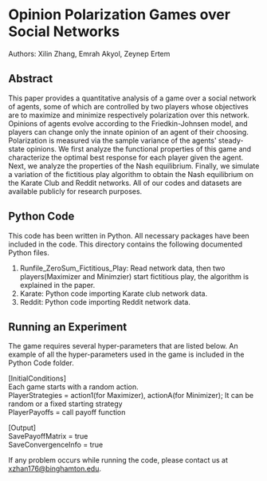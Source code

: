 
# Opinion Polarization Games over Social Networks
Authors: Xilin Zhang, Emrah Akyol, Zeynep Ertem
## Abstract 
This paper provides a quantitative analysis of a game over a social network of agents, some of which are controlled by two players whose objectives are to maximize and minimize respectively polarization over this network. Opinions of agents evolve according to the Friedkin-Johnsen model, and players can change only the innate opinion of an agent of their choosing. Polarization is measured via the sample variance of the agents' steady-state opinions. We first analyze the functional properties of this game and characterize the optimal best response for each player given the agent. Next, we analyze the properties of the Nash equilibrium. Finally, we simulate a variation of the fictitious play algorithm to obtain the Nash equilibrium on the Karate Club and Reddit networks. All of our codes and datasets are available publicly for research purposes. 


## Python Code
This code has been written in Python. All necessary packages have been included in the code. This directory contains the following documented Python files. 

1. Runfile_ZeroSum_Fictitious_Play: Read network data, then two players(Maximizer and Minimzier) start fictitious play, the algorithm is explained in the paper. 
2. Karate: Python code importing Karate club network data. 
3. Reddit: Python code importing Reddit network data. 


## Running an Experiment 
The game requires several hyper-parameters that are listed below. An example of all the hyper-parameters used in the game is included in the Python Code folder.

[InitialConditions] <br>
Each game starts with a random action.<br>
PlayerStrategies = action1(for Maximizer), actionA(for Minimizer); It can be random or a fixed starting strategy <br>
PlayerPayoffs = call payoff function <br>

[Output] <br>
SavePayoffMatrix = true <br>
SaveConvergenceInfo = true <br>

If any problem occurs while running the code, please contact us at xzhan176@binghamton.edu.



